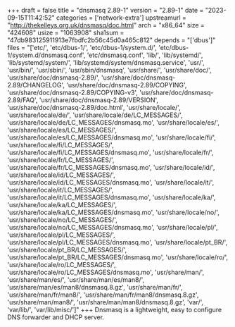 +++
draft = false
title = "dnsmasq 2.89-1"
version = "2.89-1"
date = "2023-09-15T11:42:52"
categories = ['network-extra']
upstreamurl = "http://thekelleys.org.uk/dnsmasq/doc.html"
arch = "x86_64"
size = "424608"
usize = "1063908"
sha1sum = "47db983125911913e7fbdfc2b56c45d0a465c812"
depends = "['dbus']"
files = "['etc/', 'etc/dbus-1/', 'etc/dbus-1/system.d/', 'etc/dbus-1/system.d/dnsmasq.conf', 'etc/dnsmasq.conf', 'lib/', 'lib/systemd/', 'lib/systemd/system/', 'lib/systemd/system/dnsmasq.service', 'usr/', 'usr/bin/', 'usr/sbin/', 'usr/sbin/dnsmasq', 'usr/share/', 'usr/share/doc/', 'usr/share/doc/dnsmasq-2.89/', 'usr/share/doc/dnsmasq-2.89/CHANGELOG', 'usr/share/doc/dnsmasq-2.89/COPYING', 'usr/share/doc/dnsmasq-2.89/COPYING-v3', 'usr/share/doc/dnsmasq-2.89/FAQ', 'usr/share/doc/dnsmasq-2.89/VERSION', 'usr/share/doc/dnsmasq-2.89/doc.html', 'usr/share/locale/', 'usr/share/locale/de/', 'usr/share/locale/de/LC_MESSAGES/', 'usr/share/locale/de/LC_MESSAGES/dnsmasq.mo', 'usr/share/locale/es/', 'usr/share/locale/es/LC_MESSAGES/', 'usr/share/locale/es/LC_MESSAGES/dnsmasq.mo', 'usr/share/locale/fi/', 'usr/share/locale/fi/LC_MESSAGES/', 'usr/share/locale/fi/LC_MESSAGES/dnsmasq.mo', 'usr/share/locale/fr/', 'usr/share/locale/fr/LC_MESSAGES/', 'usr/share/locale/fr/LC_MESSAGES/dnsmasq.mo', 'usr/share/locale/id/', 'usr/share/locale/id/LC_MESSAGES/', 'usr/share/locale/id/LC_MESSAGES/dnsmasq.mo', 'usr/share/locale/it/', 'usr/share/locale/it/LC_MESSAGES/', 'usr/share/locale/it/LC_MESSAGES/dnsmasq.mo', 'usr/share/locale/ka/', 'usr/share/locale/ka/LC_MESSAGES/', 'usr/share/locale/ka/LC_MESSAGES/dnsmasq.mo', 'usr/share/locale/no/', 'usr/share/locale/no/LC_MESSAGES/', 'usr/share/locale/no/LC_MESSAGES/dnsmasq.mo', 'usr/share/locale/pl/', 'usr/share/locale/pl/LC_MESSAGES/', 'usr/share/locale/pl/LC_MESSAGES/dnsmasq.mo', 'usr/share/locale/pt_BR/', 'usr/share/locale/pt_BR/LC_MESSAGES/', 'usr/share/locale/pt_BR/LC_MESSAGES/dnsmasq.mo', 'usr/share/locale/ro/', 'usr/share/locale/ro/LC_MESSAGES/', 'usr/share/locale/ro/LC_MESSAGES/dnsmasq.mo', 'usr/share/man/', 'usr/share/man/es/', 'usr/share/man/es/man8/', 'usr/share/man/es/man8/dnsmasq.8.gz', 'usr/share/man/fr/', 'usr/share/man/fr/man8/', 'usr/share/man/fr/man8/dnsmasq.8.gz', 'usr/share/man/man8/', 'usr/share/man/man8/dnsmasq.8.gz', 'var/', 'var/lib/', 'var/lib/misc/']"
+++
Dnsmasq is a lightweight, easy to configure DNS forwarder and DHCP server.